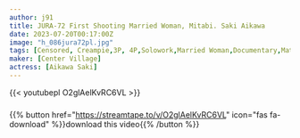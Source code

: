 ```yaml
---
author: j91
title: JURA-72 First Shooting Married Woman, Mitabi. Saki Aikawa
date: 2023-07-20T00:17:00Z
image: "h_086jura72pl.jpg"
tags: [Censored, Creampie,3P, 4P,Solowork,Married Woman,Documentary,Mature Woman	]
maker: [Center Village]
actress: [Aikawa Saki]
---
```



{{< youtubepl O2glAelKvRC6VL >}}
###

{{% button href="https://streamtape.to/v/O2glAelKvRC6VL" icon="fas fa-download" %}}download this video{{% /button %}}
